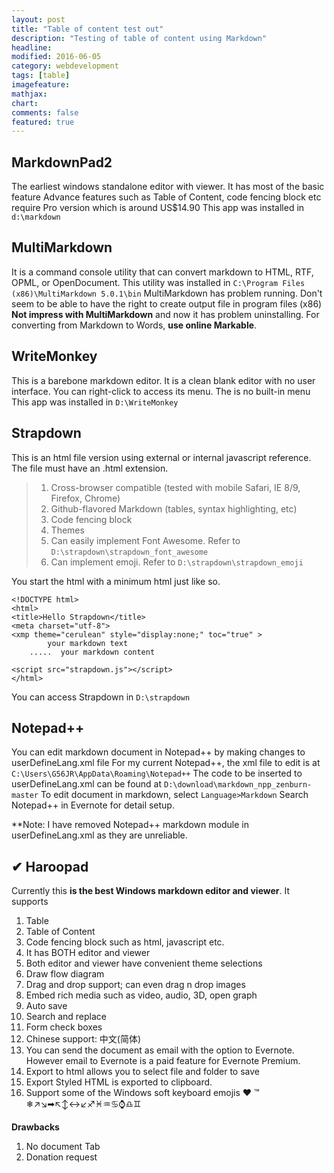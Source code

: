 ```yaml
---
layout: post
title: "Table of content test out"
description: "Testing of table of content using Markdown"
headline: 
modified: 2016-06-05
category: webdevelopment
tags: [table]
imagefeature: 
mathjax: 
chart: 
comments: false
featured: true
---
```


 
## MarkdownPad2
The earliest windows standalone editor with viewer.
It has most of the basic feature
Advance features such as Table of Content, code fencing block etc require Pro version which is around US$14.90
This app was installed in `d:\markdown`

## MultiMarkdown
It is a command console utility that can convert markdown to HTML, RTF,  OPML, or OpenDocument.
This utility was installed in `C:\Program Files (x86)\MultiMarkdown 5.0.1\bin`
MultiMarkdown has problem running.  Don't seem to be able to have the right to create output file in program files (x86)
**Not impress with MultiMarkdown** and now it has problem uninstalling.
For converting from Markdown to Words, **use online Markable**.


## WriteMonkey
This is a barebone markdown editor.  It is a clean blank editor with no user interface.  You can right-click to access its menu.
The is no built-in menu
This app was installed in `D:\WriteMonkey`

## Strapdown
This is an html file version using external or internal javascript reference.
The file must have an .html extension.

> 1. Cross-browser compatible (tested with mobile Safari, IE 8/9,  Firefox, Chrome)
> 2. Github-flavored Markdown (tables, syntax highlighting, etc)
> 3. Code fencing block
> 4. Themes
> 5. Can easily implement Font Awesome. Refer to `D:\strapdown\strapdown_font_awesome`
> 6. Can implement emoji. Refer to `D:\strapdown\strapdown_emoji`
> 


You start the html with a minimum html just like so.

~~~
<!DOCTYPE html>
<html>
<title>Hello Strapdown</title>
<meta charset="utf-8">
<xmp theme="cerulean" style="display:none;" toc="true" >
	    your markdown text
	.....  your markdown content

<script src="strapdown.js"></script>
</html>
~~~

You can access Strapdown in `D:\strapdown`


## Notepad++
You can edit markdown document in Notepad++ by making changes to userDefineLang.xml file
For my current Notepad++, the xml file to edit is at `C:\Users\G56JR\AppData\Roaming\Notepad++` 
The code to be inserted to userDefineLang.xml can be found at `D:\download\markdown_npp_zenburn-master`
To edit document in markdown, select `Language>Markdown`
Search Notepad++ in Evernote for detail setup.

**Note: I have removed Notepad++ markdown module in userDefineLang.xml as they are unreliable.

## ✔ Haroopad
Currently this **is the best Windows markdown editor and viewer**.
It supports

1.  Table
2.  Table of Content
3.  Code fencing block such as html, javascript etc.
4.  It has BOTH editor and viewer
5.  Both editor and viewer have convenient theme selections
6.  Draw flow diagram
7.  Drag and drop support; can even drag n drop images
8.  Embed rich media such as video, audio, 3D, open graph
9.  Auto save
10.  Search and replace
11.  Form check boxes
12.  Chinese support: 中文(简体)
13.  You can send the document as email with the option to Evernote. However email to Evernote is a paid feature for Evernote Premium.
14.  Export to html allows you to select file and folder to save
15.  Export Styled HTML is exported to clipboard.
16.  Support some of the Windows soft keyboard emojis ❤ ™ ❄↗↘➡↖↕↔↙♐♓♒♋⌚♎♊



**Drawbacks**

1.  No document Tab
2.  Donation request 